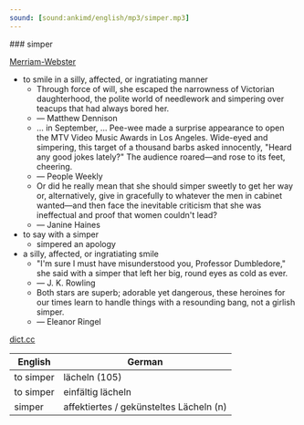 ```yaml
---
sound: [sound:ankimd/english/mp3/simper.mp3]
---
```


\### simper

[Merriam-Webster](https://www.merriam-webster.com/dictionary/simper)

- to smile in a silly, affected, or ingratiating manner
    - Through force of will, she escaped the narrowness of Victorian daughterhood, the polite world of needlework and simpering over teacups that had always bored her.
    - — Matthew Dennison
    - … in September, … Pee-wee made a surprise appearance to open the MTV Video Music Awards in Los Angeles. Wide-eyed and simpering, this target of a thousand barbs asked innocently, "Heard any good jokes lately?" The audience roared—and rose to its feet, cheering.
    - — People Weekly
    - Or did he really mean that she should simper sweetly to get her way or, alternatively, give in gracefully to whatever the men in cabinet wanted—and then face the inevitable criticism that she was ineffectual and proof that women couldn't lead?
    - — Janine Haines
- to say with a simper
    - simpered an apology
- a silly, affected, or ingratiating smile
    - "I'm sure I must have misunderstood you, Professor Dumbledore," she said with a simper that left her big, round eyes as cold as ever.
    - — J. K. Rowling
    - Both stars are superb; adorable yet dangerous, these heroines for our times learn to handle things with a resounding bang, not a girlish simper.
    - — Eleanor Ringel

[dict.cc](https://www.dict.cc/simper)

| English        | German       |
| -------------- | ------------ |
| to simper | lächeln (105) |
| to simper | einfältig lächeln |
| simper | affektiertes / gekünsteltes Lächeln (n) |
